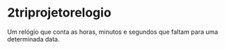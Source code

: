 # 2triprojetorelogio
Um relógio que conta as horas, minutos e segundos que faltam para uma determinada data.
